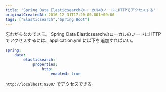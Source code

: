```yaml
---
title: "Spring Data ElasticsearchのローカルのノードにHTTPでアクセスする"
originalCreatedAt: 2016-12-31T17:20:00.001+09:00
tags: ["Elasticsearch","Spring Boot"]
---
```

忘れがちなのでメモ。
Spring Data ElasticsearchのローカルのノードにHTTPでアクセスするには、application.yml に以下を追加すればいい。

```yaml
spring:
    data:
        elasticsearch:
            properties:
                http:
                    enabled: true
```

`http://localhost:9200/` でアクセスできる。
<!--more-->
